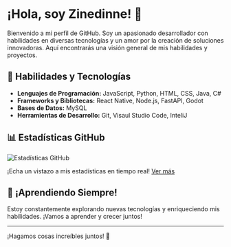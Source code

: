 # ¡Hola, soy Zinedinne! 👋

Bienvenido a mi perfil de GitHub. Soy un apasionado desarrollador con habilidades en diversas tecnologías y un amor por la creación de soluciones innovadoras. Aquí encontrarás una visión general de mis habilidades y proyectos.

## 🚀 Habilidades y Tecnologías

- **Lenguajes de Programación:** JavaScript, Python, HTML, CSS, Java, C#
- **Frameworks y Bibliotecas:** React Native, Node.js, FastAPI, Godot
- **Bases de Datos:**  MySQL
- **Herramientas de Desarrollo:** Git, Visaul Studio Code, InteliJ

## 📊 Estadísticas GitHub

![Estadísticas GitHub](https://github-readme-stats.vercel.app/api?username=Zinedinne)

¡Echa un vistazo a mis estadísticas en tiempo real! [Ver más](https://github-readme-stats.vercel.app/api?username=Zinedinne)

## 🌱 ¡Aprendiendo Siempre!

Estoy constantemente explorando nuevas tecnologías y enriqueciendo mis habilidades. ¡Vamos a aprender y crecer juntos!

---
¡Hagamos cosas increíbles juntos! 🚀
